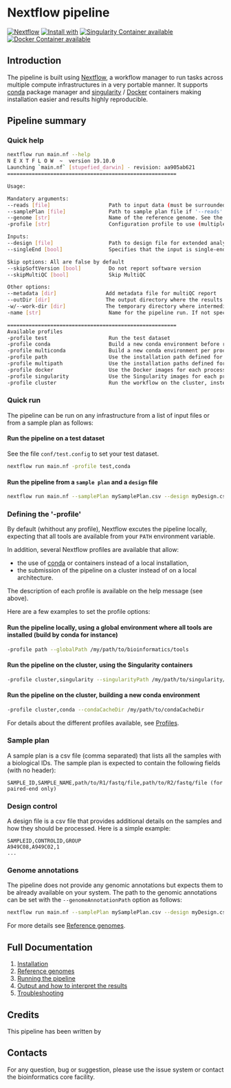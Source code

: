 # Nextflow pipeline 
<!-- TODO update with the name of the pipeline -->

[![Nextflow](https://img.shields.io/badge/nextflow-%E2%89%A519.10.0-brightgreen.svg)](https://www.nextflow.io/)
[![Install with](https://anaconda.org/anaconda/conda-build/badges/installer/conda.svg)](https://conda.anaconda.org/anaconda)
[![Singularity Container available](https://img.shields.io/badge/singularity-available-7E4C74.svg)](https://singularity.lbl.gov/)
[![Docker Container available](https://img.shields.io/badge/docker-available-003399.svg)](https://www.docker.com/)

## Introduction

The pipeline is built using [Nextflow](https://www.nextflow.io), a workflow manager to run tasks across multiple compute infrastructures in a very portable manner.
It supports [conda](https://docs.conda.io) package manager and  [singularity](https://sylabs.io/guides/3.6/user-guide/) / [Docker](https://www.docker.com/) containers making installation easier and results highly reproducible.

## Pipeline summary

<!-- TODO 

Describe here the main steps of the pipeline.

1. Step 1 does...
2. Step 2 does...
3. etc

-->

### Quick help

```bash
nextflow run main.nf --help
N E X T F L O W  ~  version 19.10.0
Launching `main.nf` [stupefied_darwin] - revision: aa905ab621
=======================================================

Usage:

Mandatory arguments:
--reads [file]                   Path to input data (must be surrounded with quotes)
--samplePlan [file]              Path to sample plan file if '--reads' is not specified
--genome [str]                   Name of the reference genome. See the `--genomeAnnotationPath` to defined the annotation path
-profile [str]                   Configuration profile to use (multiple profiles can be specified with comma separated values)

Inputs:
--design [file]                  Path to design file for extended analysis
--singleEnd [bool]               Specifies that the input is single-end reads

Skip options: All are false by default
--skipSoftVersion [bool]         Do not report software version
--skipMultiQC [bool]             Skip MultiQC

Other options:
--metadata [dir]                Add metadata file for multiQC report
--outDir [dir]                  The output directory where the results will be saved
-w/--work-dir [dir]             The temporary directory where intermediate data will be saved
-name [str]                      Name for the pipeline run. If not specified, Nextflow will automatically generate a random mnemonic

=======================================================
Available profiles
-profile test                    Run the test dataset
-profile conda                   Build a new conda environment before running the pipeline. Use `--condaCacheDir` to define the conda cache path
-profile multiconda              Build a new conda environment per process before running the pipeline. Use `--condaCacheDir` to define the conda cache path
-profile path                    Use the installation path defined for all tools. Use `--globalPath` to define the installation path
-profile multipath               Use the installation paths defined for each tool. Use `--globalPath` to define the installation path
-profile docker                  Use the Docker images for each process
-profile singularity             Use the Singularity images for each process. Use `--singularityPath` to define the path of the singularity containers
-profile cluster                 Run the workflow on the cluster, instead of locally

```


### Quick run

The pipeline can be run on any infrastructure from a list of input files or from a sample plan as follows:

#### Run the pipeline on a test dataset

See the file `conf/test.config` to set your test dataset.

```bash
nextflow run main.nf -profile test,conda

```

#### Run the pipeline from a `sample plan` and a `design` file

```bash
nextflow run main.nf --samplePlan mySamplePlan.csv --design myDesign.csv --genome 'hg19' --genomeAnnotationPath /my/annotation/path --outDir /my/output/dir

```

### Defining the '-profile'

By default (whithout any profile), Nextflow excutes the pipeline locally, expecting that all tools are available from your `PATH` environment variable.

In addition, several Nextflow profiles are available that allow:
* the use of [conda](https://docs.conda.io) or containers instead of a local installation,
* the submission of the pipeline on a cluster instead of on a local architecture.

The description of each profile is available on the help message (see above).

Here are a few examples to set the profile options:

#### Run the pipeline locally, using a global environment where all tools are installed (build by conda for instance)
```bash
-profile path --globalPath /my/path/to/bioinformatics/tools
```

#### Run the pipeline on the cluster, using the Singularity containers
```bash
-profile cluster,singularity --singularityPath /my/path/to/singularity/containers
```

#### Run the pipeline on the cluster, building a new conda environment
```bash
-profile cluster,conda --condaCacheDir /my/path/to/condaCacheDir

```

For details about the different profiles available, see [Profiles](docs/profiles.md).

### Sample plan

A sample plan is a csv file (comma separated) that lists all the samples with a biological IDs.
The sample plan is expected to contain the following fields (with no header):

```
SAMPLE_ID,SAMPLE_NAME,path/to/R1/fastq/file,path/to/R2/fastq/file (for paired-end only)
```

### Design control

A design file is a csv file that provides additional details on the samples and how they should be processed.
Here is a simple example:

```
SAMPLEID,CONTROLID,GROUP
A949C08,A949C02,1
...
```

<!-- TODO - update the design -->

### Genome annotations

The pipeline does not provide any genomic annotations but expects them to be already available on your system. The path to the genomic annotations can be set with the `--genomeAnnotationPath` option as follows:

```bash
nextflow run main.nf --samplePlan mySamplePlan.csv --design myDesign.csv --genome 'hg19' --genomeAnnotationPath /my/annotation/path --outDir /my/output/dir

```

For more details see  [Reference genomes](docs/referenceGenomes.md).

## Full Documentation

1. [Installation](docs/installation.md)
2. [Reference genomes](docs/referenceGenomes.md)
3. [Running the pipeline](docs/usage.md)
4. [Output and how to interpret the results](docs/output.md)
5. [Troubleshooting](docs/troubleshooting.md)

## Credits

This pipeline has been written by <!-- TODO -->

## Contacts

For any question, bug or suggestion, please use the issue system or contact the bioinformatics core facility.
